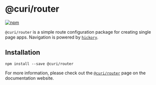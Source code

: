 # @curi/router

[![npm][badge]][npm-link]

[badge]: https://img.shields.io/npm/v/@curi/router.svg
[npm-link]: https://npmjs.com/package/@curi/router

`@curi/router` is a simple route configuration package for creating single page apps. Navigation is powered by [`hickory`](https://github.com/pshrmn/hickory).

## Installation

```
npm install --save @curi/router
```

For more information, please check out the [`@curi/router`](https://curi.js.org/packages/@curi/router) page on the documentation website.
